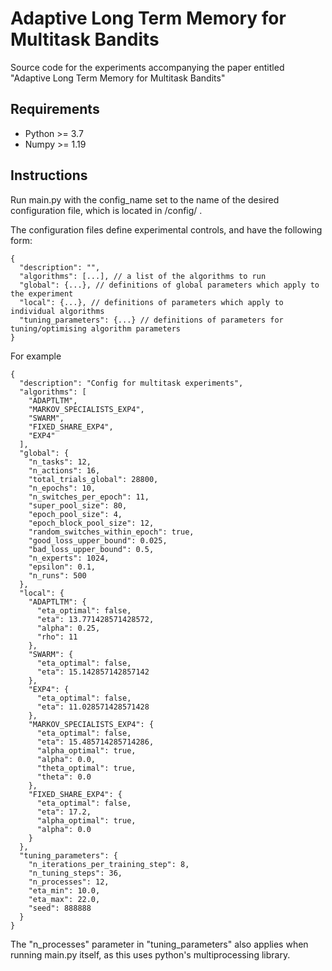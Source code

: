 # Adaptive Long Term Memory for Multitask Bandits
Source code for the experiments accompanying the paper entitled "Adaptive Long Term Memory for Multitask Bandits"

## Requirements
* Python >= 3.7
* Numpy >= 1.19

## Instructions
Run main.py with the config_name set to the name of the desired configuration file, which is located in /config/ .

The configuration files define experimental controls, and have the following form:

```
{
  "description": "",
  "algorithms": [...], // a list of the algorithms to run 
  "global": {...}, // definitions of global parameters which apply to the experiment
  "local": {...}, // definitions of parameters which apply to individual algorithms
  "tuning_parameters": {...} // definitions of parameters for tuning/optimising algorithm parameters
}
```

For example 

```
{
  "description": "Config for multitask experiments",
  "algorithms": [
    "ADAPTLTM",
    "MARKOV_SPECIALISTS_EXP4",
    "SWARM",
    "FIXED_SHARE_EXP4",
    "EXP4"
  ],
  "global": {
    "n_tasks": 12,
    "n_actions": 16,
    "total_trials_global": 28800,
    "n_epochs": 10,
    "n_switches_per_epoch": 11,
    "super_pool_size": 80,
    "epoch_pool_size": 4,
    "epoch_block_pool_size": 12,
    "random_switches_within_epoch": true,
    "good_loss_upper_bound": 0.025,
    "bad_loss_upper_bound": 0.5,
    "n_experts": 1024,
    "epsilon": 0.1,
    "n_runs": 500
  },
  "local": {
    "ADAPTLTM": {
      "eta_optimal": false,
      "eta": 13.771428571428572,
      "alpha": 0.25,
      "rho": 11
    },
    "SWARM": {
      "eta_optimal": false,
      "eta": 15.142857142857142
    },
    "EXP4": {
      "eta_optimal": false,
      "eta": 11.028571428571428
    },
    "MARKOV_SPECIALISTS_EXP4": {
      "eta_optimal": false,
      "eta": 15.485714285714286,
      "alpha_optimal": true,
      "alpha": 0.0,
      "theta_optimal": true,
      "theta": 0.0
    },
    "FIXED_SHARE_EXP4": {
      "eta_optimal": false,
      "eta": 17.2,
      "alpha_optimal": true,
      "alpha": 0.0
    }
  },
  "tuning_parameters": {
    "n_iterations_per_training_step": 8,
    "n_tuning_steps": 36,
    "n_processes": 12,
    "eta_min": 10.0,
    "eta_max": 22.0,
    "seed": 888888
  }
}
```

The "n_processes" parameter in "tuning_parameters" also applies when running main.py itself, as this uses python's 
multiprocessing library.
